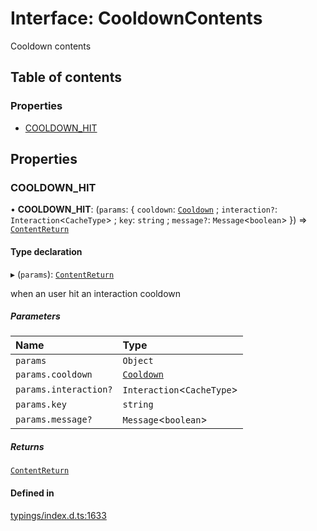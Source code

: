 # Interface: CooldownContents

Cooldown contents

## Table of contents

### Properties

- [COOLDOWN\_HIT](../wiki/CooldownContents#cooldown_hit)

## Properties

### COOLDOWN\_HIT

• **COOLDOWN\_HIT**: (`params`: { `cooldown`: [`Cooldown`](../wiki/Exports#cooldown) ; `interaction?`: `Interaction`<`CacheType`\> ; `key`: `string` ; `message?`: `Message`<`boolean`\>  }) => [`ContentReturn`](../wiki/Exports#contentreturn)

#### Type declaration

▸ (`params`): [`ContentReturn`](../wiki/Exports#contentreturn)

when an user hit an interaction cooldown

##### Parameters

| Name | Type |
| :------ | :------ |
| `params` | `Object` |
| `params.cooldown` | [`Cooldown`](../wiki/Exports#cooldown) |
| `params.interaction?` | `Interaction`<`CacheType`\> |
| `params.key` | `string` |
| `params.message?` | `Message`<`boolean`\> |

##### Returns

[`ContentReturn`](../wiki/Exports#contentreturn)

#### Defined in

[typings/index.d.ts:1633](https://github.com/Natto-PKP/discord-sucrose/blob/9e8624c/typings/index.d.ts#L1633)
